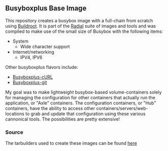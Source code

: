 ## Busyboxplus Base Image

This repository creates a busybox image with a full-chain from scratch using
[Buildroot](http://buildroot.uclibc.org). It is part of the
[Radial](https://github.com/radial) suite of images and tools and was compiled
to make use of the small size of Busybox with the following items:

* System
    * Wide character support
* Internet/networking
    * IPV4, IPV6

Other busyboxplus flavors include:

* [Busyboxplus-cURL][bbcurl]
* [Busyboxplus-git][bbgit]

My goal was to make lightweight busybox-based volume-containers solely for
managing the configuration for other containers that actually run the
application, or "Axle" containers. The configuration containers, or "Hub"
containers, have the ability to access other containers/servers/web-locations to
grab and update that configuration using these various cannonical tools. The
possibilities are pretty extensive!

[bbcurl]: https://index.docker.io/u/radial/busyboxplus-curl
[bbgit]: https://index.docker.io/u/radial/busyboxplus-git

### Source

The tarbuilders used to create these images can be found [here][repo]

[repo]: https://github.com/radial/core-busyboxplus
